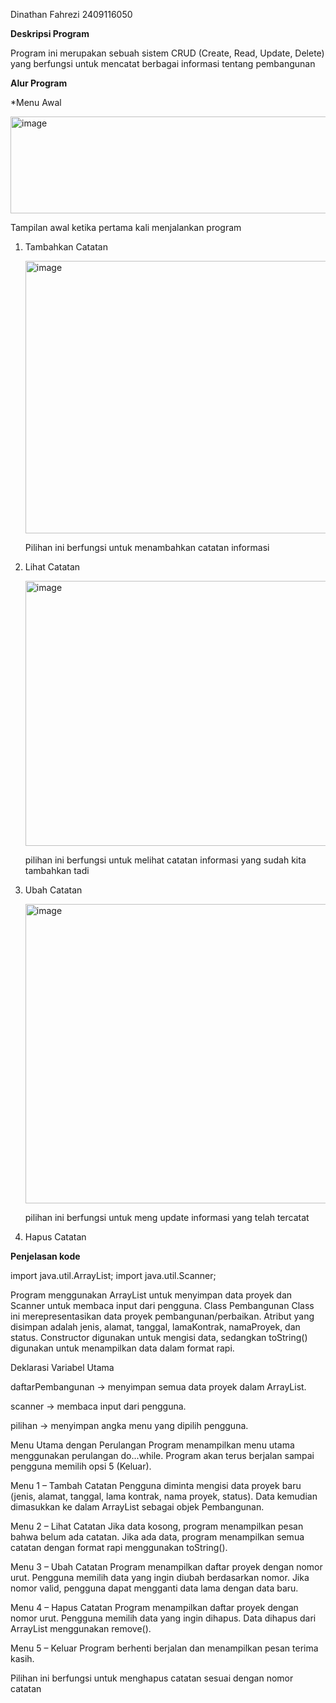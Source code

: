 Dinathan Fahrezi 2409116050

**Deskripsi Program**


Program ini merupakan sebuah sistem CRUD (Create, Read, Update, Delete) yang berfungsi untuk mencatat berbagai informasi tentang pembangunan

**Alur Program**
 

*Menu Awal
  
   
   <img width="592" height="155" alt="image" src="https://github.com/user-attachments/assets/77455492-d54b-425b-a939-e557071f4b88" />

Tampilan awal ketika pertama kali menjalankan program

1. Tambahkan Catatan


      <img width="758" height="436" alt="image" src="https://github.com/user-attachments/assets/ffb2f55c-c0fc-4a4d-a5de-f2f0d72b0f70" />

   Pilihan ini berfungsi untuk menambahkan catatan informasi
   
3. Lihat Catatan


      <img width="587" height="424" alt="image" src="https://github.com/user-attachments/assets/773110e9-4266-469e-b17c-d3b69f71bd9d" />

   pilihan ini berfungsi untuk melihat catatan informasi yang sudah kita tambahkan tadi
   
4. Ubah Catatan


    <img width="759" height="479" alt="image" src="https://github.com/user-attachments/assets/65e3de77-7441-43a1-a775-088268c0ece4" />

   pilihan ini berfungsi untuk meng update informasi yang telah tercatat
   
5. Hapus Catatan

**Penjelasan kode**


import java.util.ArrayList;
import java.util.Scanner;

Program menggunakan ArrayList untuk menyimpan data proyek dan Scanner untuk membaca input dari pengguna.
Class Pembangunan
Class ini merepresentasikan data proyek pembangunan/perbaikan.
Atribut yang disimpan adalah jenis, alamat, tanggal, lamaKontrak, namaProyek, dan status.
Constructor digunakan untuk mengisi data, sedangkan toString() digunakan untuk menampilkan data dalam format rapi.

Deklarasi Variabel Utama

daftarPembangunan → menyimpan semua data proyek dalam ArrayList.

scanner → membaca input dari pengguna.

pilihan → menyimpan angka menu yang dipilih pengguna.

Menu Utama dengan Perulangan
Program menampilkan menu utama menggunakan perulangan do...while.
Program akan terus berjalan sampai pengguna memilih opsi 5 (Keluar).

Menu 1 – Tambah Catatan
Pengguna diminta mengisi data proyek baru (jenis, alamat, tanggal, lama kontrak, nama proyek, status).
Data kemudian dimasukkan ke dalam ArrayList sebagai objek Pembangunan.

Menu 2 – Lihat Catatan
Jika data kosong, program menampilkan pesan bahwa belum ada catatan.
Jika ada data, program menampilkan semua catatan dengan format rapi menggunakan toString().

Menu 3 – Ubah Catatan
Program menampilkan daftar proyek dengan nomor urut.
Pengguna memilih data yang ingin diubah berdasarkan nomor.
Jika nomor valid, pengguna dapat mengganti data lama dengan data baru.

Menu 4 – Hapus Catatan
Program menampilkan daftar proyek dengan nomor urut.
Pengguna memilih data yang ingin dihapus.
Data dihapus dari ArrayList menggunakan remove().

Menu 5 – Keluar
Program berhenti berjalan dan menampilkan pesan terima kasih.


   Pilihan ini berfungsi untuk menghapus catatan sesuai dengan nomor catatan
   
